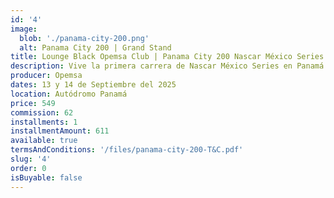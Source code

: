 ```yaml
---
id: '4'
image:
  blob: './panama-city-200.png'
  alt: Panama City 200 | Grand Stand
title: Lounge Black Opemsa Club | Panama City 200 Nascar México Series
description: Vive la primera carrera de Nascar México Series en Panamá con la comodidad exclusiva del Lounge Black Opemsa Club. Este boleto incluye acceso al Fanzone, a baños con aire acondicionado, seguridad y una vista espectacular de la carrera. Además incluye desayuno, snacks, almuerzos, bebidas sin alcohol (agua, café y sodas), open bar (tequila, whisky, ron y cerveza) de 9am a 4:30pm para ambos días. Con el cintillo se entregará una acreditación coleccionable.
producer: Opemsa
dates: 13 y 14 de Septiembre del 2025
location: Autódromo Panamá
price: 549
commission: 62
installments: 1
installmentAmount: 611
available: true
termsAndConditions: '/files/panama-city-200-T&C.pdf'
slug: '4'
order: 0
isBuyable: false
---
```


